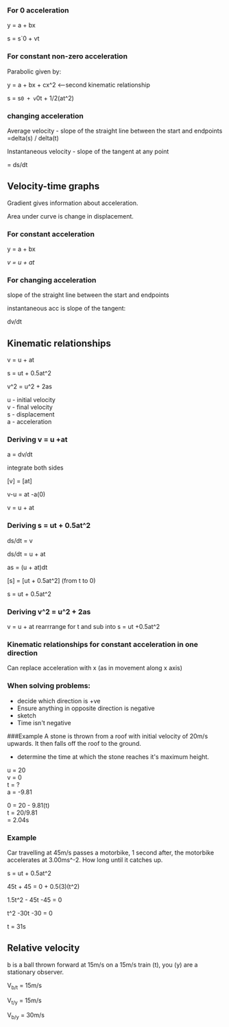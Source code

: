 
### For 0 acceleration

y = a + bx

s = s`0 + vt

### For constant non-zero acceleration

Parabolic given by:

y = a + bx + cx^2        <--second kinematic relationship

s = s`0 + v`0t + 1/2(at^2)

### changing acceleration

Average velocity - slope of the straight line between the start and endpoints  
=delta(s) / delta(t)

Instantaneous velocity - slope of the tangent at any point

= ds/dt


## Velocity-time graphs

Gradient gives information about acceleration.

Area under curve is change in displacement.

### For constant acceleration

y = a + bx

*v = u + at*

### For changing acceleration

slope of the straight line between the start and endpoints  

instantaneous acc is slope of the tangent:

dv/dt


## Kinematic relationships
v = u + at

s = ut + 0.5at^2

v^2 = u^2 + 2as

u - initial velocity  
v - final velocity  
s - displacement  
a - acceleration  

### Deriving v = u +at
a = dv/dt

integrate both sides

[v] = [at]

v-u = at -a(0)

v = u + at

### Deriving s = ut + 0.5at^2
ds/dt = v

ds/dt = u + at

as = (u + at)dt

[s] = [ut + 0.5at^2]  (from t to 0)

s =  ut + 0.5at^2

### Deriving v^2 = u^2 + 2as

v = u + at   rearrrange for t and sub into s = ut +0.5at^2

### Kinematic relationships for constant acceleration in one direction
Can replace acceleration with x (as in movement along x axis)

### When solving problems:
* decide which direction is +ve
* Ensure anything in opposite direction is negative
* sketch
* Time isn't negative

###Example
A stone is thrown from a roof with initial velocity of 20m/s upwards. It then
falls off the roof to the ground.
- determine the time at which the stone reaches it's maximum height.

u = 20  
v = 0  
t = ?  
a = -9.81  

0 = 20 - 9.81(t)  
t = 20/9.81  
= 2.04s  

### Example
Car travelling at 45m/s passes a motorbike, 1 second after, the motorbike
accelerates at 3.00ms^-2. How long until it catches up.

s = ut + 0.5at^2

45t + 45 = 0 + 0.5(3)(t^2)

1.5t^2 - 45t -45 = 0

t^2 -30t -30 = 0

t = 31s 

## Relative velocity
b is a ball thrown forward at 15m/s on a 15m/s train (t), you (y) are a
stationary observer.

V<sub>b/t</sub> = 15m/s

V<sub>t/y</sub> = 15m/s

V<sub>b/y</sub> = 30m/s

